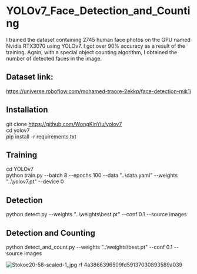 # YOLOv7_Face_Detection_and_Counting
I trained the dataset containing 2745 human face photos on the GPU named Nvidia RTX3070 using YOLOv7. I got over 90% accuracy as a result of the training. Again, with a special object counting algorithm, I obtained the number of detected faces in the image.

## Dataset link:
https://universe.roboflow.com/mohamed-traore-2ekkp/face-detection-mik1i<br>

## Installation
git clone https://github.com/WongKinYiu/yolov7<br>
cd yolov7<br>
pip install -r requirements.txt<br>

## Training
cd YOLOv7<br>
python train.py --batch 8 --epochs 100 --data "..\data.yaml" --weights  "..\yolov7.pt" --device 0

## Detection
python detect.py --weights "..\weights\best.pt" --conf 0.1 --source images<br>

## Detection and Counting
python detect_and_count.py --weights "..\weights\best.pt" --conf 0.1 --source images<br>

![Stokoe20-58-scaled-1_jpg rf 4a3866396509fd59137030893589a039](https://user-images.githubusercontent.com/48621020/199690616-5f1dc421-7545-418a-87a4-1d7632931f3f.jpg)
